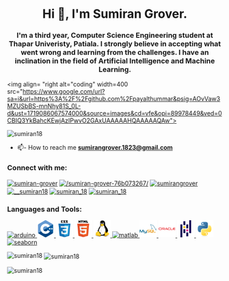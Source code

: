 <h1 align="center">Hi 👋, I'm Sumiran Grover.</h1>
<h3 align="center">I'm a third year, Computer Science Engineering student at Thapar Univeristy, Patiala. I strongly believe in accepting what went wrong and learning from the challenges. I have an inclination in the field of Artificial Intelligence and Machine Learning.</h3>

<img align= "right alt="coding" width=400 src="https://www.google.com/url?sa=i&url=https%3A%2F%2Fgithub.com%2Fpayalthummar&psig=AOvVaw3MZUSbBS-mnNhy81S_0L-d&ust=1719086067574000&source=images&cd=vfe&opi=89978449&ved=0CBIQ3YkBahcKEwjAzIPwvO2GAxUAAAAAHQAAAAAQAw">
<p align="left"> <img src="https://komarev.com/ghpvc/?username=sumiran18&label=Profile%20views&color=0e75b6&style=flat" alt="sumiran18" /> </p>

- 📫- How to reach me **sumirangrover.1823@gmail.com**

<h3 align="left">Connect with me:</h3>
<p align="left">
<a href="https://codepen.io/sumiran-grover" target="blank"><img align="center" src="https://raw.githubusercontent.com/rahuldkjain/github-profile-readme-generator/master/src/images/icons/Social/codepen.svg" alt="sumiran-grover" height="30" width="40" /></a>
<a href="https://linkedin.com/in//sumiran-grover-76b073267/" target="blank"><img align="center" src="https://raw.githubusercontent.com/rahuldkjain/github-profile-readme-generator/master/src/images/icons/Social/linked-in-alt.svg" alt="/sumiran-grover-76b073267/" height="30" width="40" /></a>
<a href="https://kaggle.com/sumirangrover" target="blank"><img align="center" src="https://raw.githubusercontent.com/rahuldkjain/github-profile-readme-generator/master/src/images/icons/Social/kaggle.svg" alt="sumirangrover" height="30" width="40" /></a>
<a href="https://instagram.com/__sumiran18" target="blank"><img align="center" src="https://raw.githubusercontent.com/rahuldkjain/github-profile-readme-generator/master/src/images/icons/Social/instagram.svg" alt="__sumiran18" height="30" width="40" /></a>
<a href="https://www.leetcode.com/sumiran_18" target="blank"><img align="center" src="https://raw.githubusercontent.com/rahuldkjain/github-profile-readme-generator/master/src/images/icons/Social/leet-code.svg" alt="sumiran_18" height="30" width="40" /></a>
<a href="https://auth.geeksforgeeks.org/user/sumiran_18" target="blank"><img align="center" src="https://raw.githubusercontent.com/rahuldkjain/github-profile-readme-generator/master/src/images/icons/Social/geeks-for-geeks.svg" alt="sumiran_18" height="30" width="40" /></a>
</p>

<h3 align="left">Languages and Tools:</h3>
<p align="left"> <a href="https://www.arduino.cc/" target="_blank" rel="noreferrer"> <img src="https://cdn.worldvectorlogo.com/logos/arduino-1.svg" alt="arduino" width="40" height="40"/> </a> <a href="https://www.w3schools.com/cpp/" target="_blank" rel="noreferrer"> <img src="https://raw.githubusercontent.com/devicons/devicon/master/icons/cplusplus/cplusplus-original.svg" alt="cplusplus" width="40" height="40"/> </a> <a href="https://www.w3schools.com/css/" target="_blank" rel="noreferrer"> <img src="https://raw.githubusercontent.com/devicons/devicon/master/icons/css3/css3-original-wordmark.svg" alt="css3" width="40" height="40"/> </a> <a href="https://www.w3.org/html/" target="_blank" rel="noreferrer"> <img src="https://raw.githubusercontent.com/devicons/devicon/master/icons/html5/html5-original-wordmark.svg" alt="html5" width="40" height="40"/> </a> <a href="https://www.linux.org/" target="_blank" rel="noreferrer"> <img src="https://raw.githubusercontent.com/devicons/devicon/master/icons/linux/linux-original.svg" alt="linux" width="40" height="40"/> </a> <a href="https://www.mathworks.com/" target="_blank" rel="noreferrer"> <img src="https://upload.wikimedia.org/wikipedia/commons/2/21/Matlab_Logo.png" alt="matlab" width="40" height="40"/> </a> <a href="https://www.mysql.com/" target="_blank" rel="noreferrer"> <img src="https://raw.githubusercontent.com/devicons/devicon/master/icons/mysql/mysql-original-wordmark.svg" alt="mysql" width="40" height="40"/> </a> <a href="https://www.oracle.com/" target="_blank" rel="noreferrer"> <img src="https://raw.githubusercontent.com/devicons/devicon/master/icons/oracle/oracle-original.svg" alt="oracle" width="40" height="40"/> </a> <a href="https://pandas.pydata.org/" target="_blank" rel="noreferrer"> <img src="https://raw.githubusercontent.com/devicons/devicon/2ae2a900d2f041da66e950e4d48052658d850630/icons/pandas/pandas-original.svg" alt="pandas" width="40" height="40"/> </a> <a href="https://www.python.org" target="_blank" rel="noreferrer"> <img src="https://raw.githubusercontent.com/devicons/devicon/master/icons/python/python-original.svg" alt="python" width="40" height="40"/> </a> <a href="https://seaborn.pydata.org/" target="_blank" rel="noreferrer"> <img src="https://seaborn.pydata.org/_images/logo-mark-lightbg.svg" alt="seaborn" width="40" height="40"/> </a> </p>

<p><img align="left" src="https://github-readme-stats.vercel.app/api/top-langs?username=sumiran18&show_icons=true&locale=en&layout=compact" alt="sumiran18" /></p>

<p>&nbsp;<img align="center" src="https://github-readme-stats.vercel.app/api?username=sumiran18&show_icons=true&locale=en" alt="sumiran18" /></p>

<p><img align="center" src="https://github-readme-streak-stats.herokuapp.com/?user=sumiran18&" alt="sumiran18" /></p>
